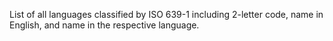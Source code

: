 List of all languages classified by ISO 639-1 including 2-letter code, name in English, and name in the respective language.
